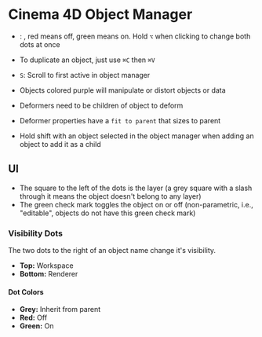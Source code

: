 # Cinema 4D Object Manager

- : , red means off, green means on. Hold `⌥` when clicking to change both dots at once


- To duplicate an object, just use `⌘C` then `⌘V`
- `S`: Scroll to first active in object manager
- Objects colored purple will manipulate or distort objects or data
- Deformers need to be children of object to deform
- Deformer properties have a `fit to parent` that sizes to parent
- Hold shift with an object selected in the object manager when adding an object to add it as a child

## UI

- The square to the left of the dots is the layer (a grey square with a slash through it means the object doesn't belong to any layer)
- The green check mark toggles the object on or off (non-parametric, i.e., "editable", objects do not have this green check mark)

### Visibility Dots

The two dots to the right of an object name change it's visibility.

- **Top:** Workspace
- **Bottom:** Renderer

#### Dot Colors

- **Grey:** Inherit from parent
- **Red:** Off
- **Green:** On
